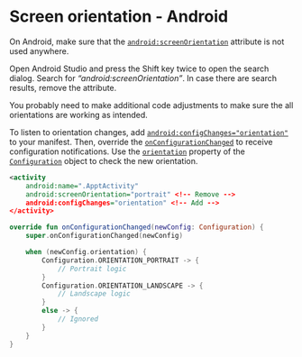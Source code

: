 # Screen orientation - Android

On Android, make sure that the [`android:screenOrientation`](https://developer.android.com/guide/topics/manifest/activity-element#screen) attribute is not used anywhere.

Open Android Studio and press the Shift key twice to open the search dialog. Search for _“android:screenOrientation”_. In case there are search results, remove the attribute.

You probably need to make additional code adjustments to make sure the all orientations are working as intended.

To listen to orientation changes, add [`android:configChanges="orientation"`](https://developer.android.com/guide/topics/manifest/activity-element#config) to your manifest. Then, override the [`onConfigurationChanged`](https://developer.android.com/reference/android/app/Activity#onConfigurationChanged(android.content.res.Configuration)) to receive configuration notifications. Use the [`orientation`](https://developer.android.com/reference/android/content/res/Configuration#orientation) property of the [`Configuration`](https://developer.android.com/reference/android/content/res/Configuration) object to check the new orientation.

```xml
<activity
    android:name=".ApptActivity"
    android:screenOrientation="portrait" <!-- Remove -->
    android:configChanges="orientation" <!-- Add -->
</activity>
```

```kotlin
override fun onConfigurationChanged(newConfig: Configuration) {
    super.onConfigurationChanged(newConfig)

    when (newConfig.orientation) {
        Configuration.ORIENTATION_PORTRAIT -> {
            // Portrait logic
        }
        Configuration.ORIENTATION_LANDSCAPE -> {
            // Landscape logic
        }
        else -> {
            // Ignored
        }
    }
}
```
